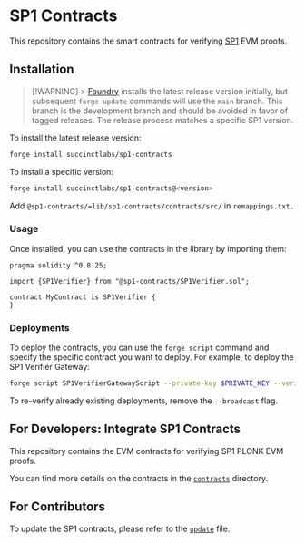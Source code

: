 # SP1 Contracts

This repository contains the smart contracts for verifying [SP1](https://github.com/succinctlabs/sp1) EVM proofs.

## Installation

> [!WARNING] > [Foundry](https://github.com/foundry-rs/foundry) installs the latest release version initially, but subsequent `forge update` commands will use the `main` branch. This branch is the development branch and should be avoided in favor of tagged releases. The release process matches a specific SP1 version.

To install the latest release version:

```bash
forge install succinctlabs/sp1-contracts
```

To install a specific version:

```bash
forge install succinctlabs/sp1-contracts@<version>
```

Add `@sp1-contracts/=lib/sp1-contracts/contracts/src/` in `remappings.txt.`

### Usage

Once installed, you can use the contracts in the library by importing them:

```solidity
pragma solidity ^0.8.25;

import {SP1Verifier} from "@sp1-contracts/SP1Verifier.sol";

contract MyContract is SP1Verifier {
}
```

### Deployments

To deploy the contracts, you can use the `forge script` command and specify the specific contract you want to deploy. For example, to deploy the SP1 Verifier Gateway:

```bash
forge script SP1VerifierGatewayScript --private-key $PRIVATE_KEY --verify --verifier etherscan --multi --broadcast
```

To re-verify already existing deployments, remove the `--broadcast` flag.

## For Developers: Integrate SP1 Contracts

This repository contains the EVM contracts for verifying SP1 PLONK EVM proofs.

You can find more details on the contracts in the [`contracts`](./contracts/README.md) directory.

## For Contributors

To update the SP1 contracts, please refer to the [`update`](./UPDATE_CONTRACTS.md) file.
